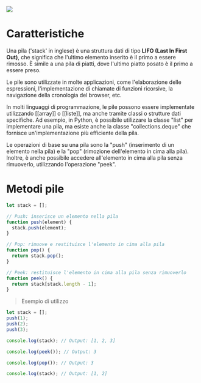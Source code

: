 
![](https://i.imgur.com/W1cgpBR.png)

# Caratteristiche

Una pila ('stack' in inglese) è una struttura dati di tipo **LIFO (Last In First Out)**, che significa che l'ultimo elemento inserito è il primo a essere rimosso. È simile a una pila di piatti, dove l'ultimo piatto posato è il primo a essere preso.

Le pile sono utilizzate in molte applicazioni, come l'elaborazione delle espressioni, l'implementazione di chiamate di funzioni ricorsive, la navigazione della cronologia del browser, etc.

In molti linguaggi di programmazione, le pile possono essere implementate utilizzando [[array]] o [[liste]], ma anche tramite classi o strutture dati specifiche. Ad esempio, in Python, è possibile utilizzare la classe "list" per implementare una pila, ma esiste anche la classe "collections.deque" che fornisce un'implementazione più efficiente della pila.

Le operazioni di base su una pila sono la "push" (inserimento di un elemento nella pila) e la "pop" (rimozione dell'elemento in cima alla pila). Inoltre, è anche possibile accedere all'elemento in cima alla pila senza rimuoverlo, utilizzando l'operazione "peek".

# Metodi pile

```js
let stack = [];

// Push: inserisce un elemento nella pila
function push(element) {
  stack.push(element);
}

// Pop: rimuove e restituisce l'elemento in cima alla pila
function pop() {
  return stack.pop();
}

// Peek: restituisce l'elemento in cima alla pila senza rimuoverlo
function peek() {
  return stack[stack.length - 1];
}
```

>Esempio di utilizzo

```js
let stack = [];
push(1);
push(2);
push(3);

console.log(stack); // Output: [1, 2, 3]

console.log(peek()); // Output: 3

console.log(pop()); // Output: 3

console.log(stack); // Output: [1, 2]
```